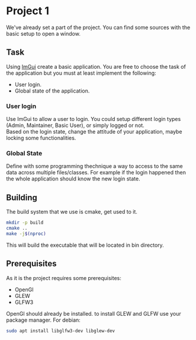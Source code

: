 # Project 1

We've already set a part of the project. You can find some sources with the basic setup to open a window.

## Task
Using [ImGui](https://github.com/ocornut/imgui) create a basic application. You are free to choose the task of the application but you must at least implement the following:
- User login.
- Global state of the application.

### User login
Use ImGui to allow a user to login. You could setup different login types (Admin, Maintainer, Basic User), or simply logged or not.  
Based on the login state, change the attitude of your application, maybe locking some functionalities.

### Global State
Define with some programming thechnique a way to access to the same data across multiple files/classes. For example if the login happened then the whole application should know the new login state.

## Building
The build system that we use is cmake, get used to it.
~~~bash
mkdir -p build
cmake ..
make -j$(nproc)
~~~
This will build the executable that will be located in bin directory.

## Prerequisites
As it is the project requires some prerequisites:
- OpenGl
- GLEW
- GLFW3

OpenGl should already be installed. to install GLEW and GLFW use your package manager. For debian:
~~~bash
sudo apt install libglfw3-dev libglew-dev
~~~